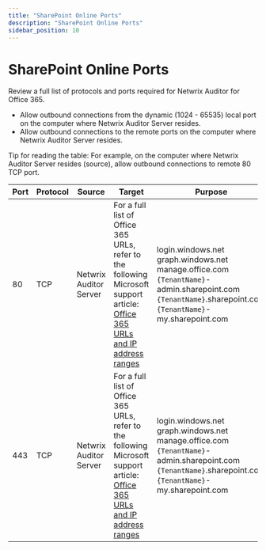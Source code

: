 ```yaml
---
title: "SharePoint Online Ports"
description: "SharePoint Online Ports"
sidebar_position: 10
---
```


# SharePoint Online Ports

Review a full list of protocols and ports required for Netwrix Auditor for Office 365.

- Allow outbound connections from the dynamic (1024 - 65535) local port on the computer where
  Netwrix Auditor Server resides.
- Allow outbound connections to the remote ports on the computer where Netwrix Auditor Server
  resides.

Tip for reading the table: For example, on the computer where Netwrix Auditor Server resides
(source), allow outbound connections to remote 80 TCP port.

| Port | Protocol | Source                 | Target                                                                                                                                                                                                                                             | Purpose                                               |
| ---- | -------- | ---------------------- | -------------------------------------------------------------------------------------------------------------------------------------------------------------------------------------------------------------------------------------------------- | ----------------------------------------------------- |
| 80   | TCP      | Netwrix Auditor Server | For a full list of Office 365 URLs, refer to the following Microsoft support article: [Office 365 URLs and IP address ranges](https://support.office.com/en-us/article/Office-365-URLs-and-IP-address-ranges-8548a211-3fe7-47cb-abb1-355ea5aa88a2) | login.windows.net graph.windows.net manage.office.com `{TenantName}`-admin.sharepoint.com `{TenantName}`.sharepoint.com `{TenantName}`-my.sharepoint.com |
| 443  | TCP      | Netwrix Auditor Server | For a full list of Office 365 URLs, refer to the following Microsoft support article: [Office 365 URLs and IP address ranges](https://support.office.com/en-us/article/Office-365-URLs-and-IP-address-ranges-8548a211-3fe7-47cb-abb1-355ea5aa88a2) | login.windows.net graph.windows.net manage.office.com `{TenantName}`-admin.sharepoint.com `{TenantName}`.sharepoint.com `{TenantName}`-my.sharepoint.com |
